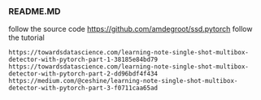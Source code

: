 ### README.MD
follow the source code https://github.com/amdegroot/ssd.pytorch
follow the tutorial
```
https://towardsdatascience.com/learning-note-single-shot-multibox-detector-with-pytorch-part-1-38185e84bd79
https://towardsdatascience.com/learning-note-single-shot-multibox-detector-with-pytorch-part-2-dd96bdf4f434
https://medium.com/@ceshine/learning-note-single-shot-multibox-detector-with-pytorch-part-3-f0711caa65ad
```
